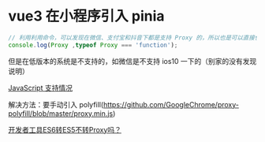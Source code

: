 # vue3 在小程序引入 pinia
```js
// 利用利用命令，可以发现在微信、支付宝和抖音下都是支持 Proxy 的，所以也是可以直接使用 pinia 的
console.log(Proxy ,typeof Proxy === 'function');
```
但是在低版本的系统是不支持的，如微信是不支持 ios10 一下的（别家的没有发现说明）

[JavaScript 支持情况](https://developers.weixin.qq.com/miniprogram/dev/framework/runtime/js-support.html)

解决方法：要手动引入 polyfill(https://github.com/GoogleChrome/proxy-polyfill/blob/master/proxy.min.js)

[开发者工具ES6转ES5不转Proxy吗？](https://developers.weixin.qq.com/community/develop/doc/000a60e7b1ce38818857f901656c00?highLine=proxy)